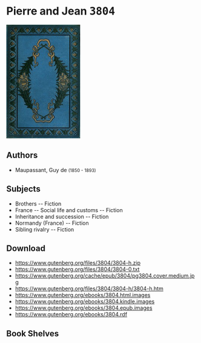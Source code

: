 # Pierre and Jean <kbd>3804</kbd>

![](./cover.medium.jpg "")

## Authors


 - Maupassant, Guy de <small>(1850 - 1893)</small>

## Subjects


 - Brothers -- Fiction
 - France -- Social life and customs -- Fiction
 - Inheritance and succession -- Fiction
 - Normandy (France) -- Fiction
 - Sibling rivalry -- Fiction

## Download


 - https://www.gutenberg.org/files/3804/3804-h.zip
 - https://www.gutenberg.org/files/3804/3804-0.txt
 - https://www.gutenberg.org/cache/epub/3804/pg3804.cover.medium.jpg
 - https://www.gutenberg.org/files/3804/3804-h/3804-h.htm
 - https://www.gutenberg.org/ebooks/3804.html.images
 - https://www.gutenberg.org/ebooks/3804.kindle.images
 - https://www.gutenberg.org/ebooks/3804.epub.images
 - https://www.gutenberg.org/ebooks/3804.rdf

## Book Shelves


